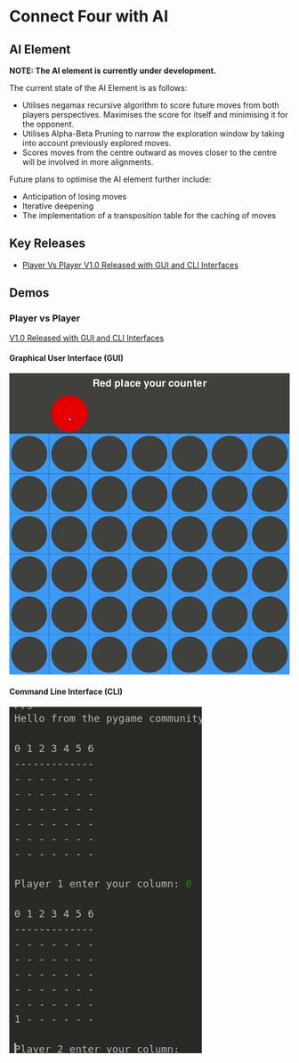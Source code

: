 # Connect Four with AI

## AI Element
**NOTE: The AI element is currently under development.**

The current state of the AI Element is as follows:
* Utilises negamax recursive algorithm to score future moves from both players perspectives. Maximises the score for itself and minimising it for the opponent.
* Utilises Alpha-Beta Pruning to narrow the exploration window by taking into account previously explored moves.
* Scores moves from the centre outward as moves closer to the centre will be involved in more alignments.

Future plans to optimise the AI element further include:
* Anticipation of losing moves
* Iterative deepening
* The implementation of a transposition table for the caching of moves

## Key Releases
* [Player Vs Player V1.0 Released with GUI and CLI Interfaces](https://github.com/maw101/ConnectFourAI/releases/tag/PvP-V1.0)


## Demos
### Player vs Player
[V1.0 Released with GUI and CLI Interfaces](https://github.com/maw101/ConnectFourAI/releases/tag/PvP-V1.0)
#### Graphical User Interface (GUI)
![](player_vs_player_gui_demo.gif)

#### Command Line Interface (CLI)
![](player_vs_player_cli_demo.gif)
